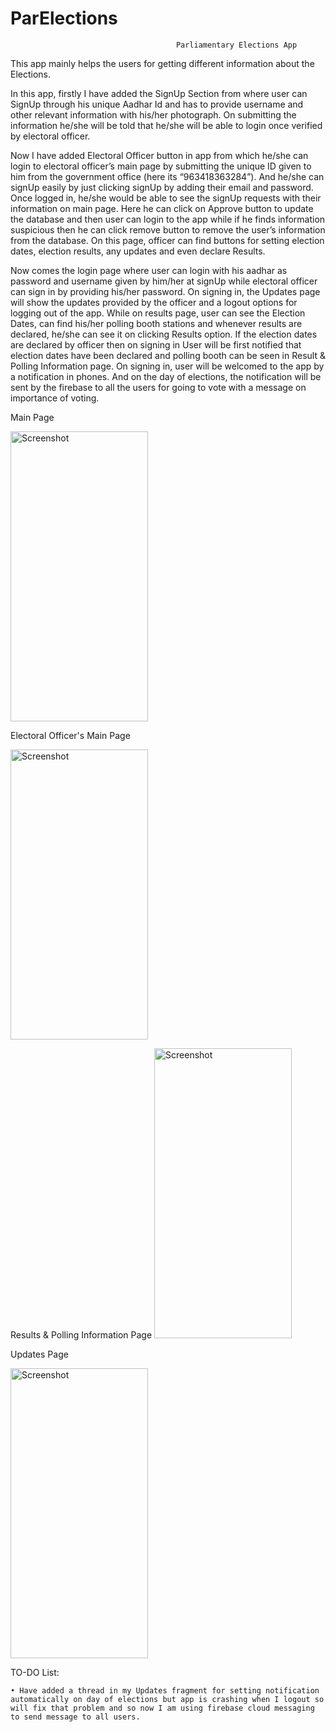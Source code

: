# ParElections
                                         Parliamentary Elections App

This app mainly helps the users for getting different information about the Elections. 

In this app, firstly I have added the SignUp Section from where user can SignUp through his unique Aadhar Id and has to provide username and other relevant information with his/her photograph. On submitting the information he/she will be told that he/she will be able to login once verified by electoral officer. 

Now I have added Electoral Officer button in app from which he/she can login to electoral officer’s main page by submitting the unique ID given to him from the government office (here its “963418363284”). And he/she can signUp easily by just clicking signUp by adding their email and password. Once logged in, he/she would be able to see the signUp requests  with their information on main page. Here he can click on Approve button to update the database and then user can login to the app while if he finds information suspicious then he can click remove button to remove the user’s information from the database. On this page, officer can find buttons for setting election dates, election results, any updates and even declare Results. 

Now comes the login page where user can login with his aadhar as password and username given by him/her at signUp while electoral officer can sign in by providing his/her password. On signing in, the Updates page will show the updates provided by  the officer and a logout options for logging out of the app. While on results page, user can see the Election Dates, can find his/her polling booth stations and whenever results are declared, he/she can see it on clicking Results option. If the election dates are declared by officer then on signing in User will be first notified that election dates have been declared and polling booth can be seen in Result & Polling Information page. On signing in, user will be welcomed to the app by a notification in phones. And on the day of elections, the notification will be sent by the firebase to all the users for going to vote with a message on importance of voting. 


Main Page

<img src="https://i.paste.pics/a3208f0d6a92aaa7dd4f2c757833efe0.png" width="220" height="464" alt="Screenshot">

Electoral Officer's Main Page

<img src="https://i.paste.pics/b1e02eea2f643dea7c2302e31a101b25.png" width="220" height="464" alt="Screenshot">

Results & Polling Information Page
<img src="https://i.paste.pics/af35cd2790e82e35beb98ac1708bff03.png" width="220" height="464" alt="Screenshot">

Updates Page

<img src="https://i.paste.pics/4I6RO.png" width="220" height="464" alt="Screenshot">

TO-DO List:

    • Have added a thread in my Updates fragment for setting notification automatically on day of elections but app is crashing when I logout so will fix that problem and so now I am using firebase cloud messaging to send message to all users.

